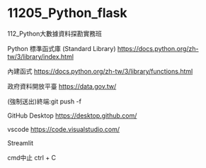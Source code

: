 # 11205_Python_flask
112_Python大數據資料探勘實務班

Python 標準函式庫 (Standard Library)
https://docs.python.org/zh-tw/3/library/index.html

內建函式
https://docs.python.org/zh-tw/3/library/functions.html

政府資料開放平臺
https://data.gov.tw/

(強制送出)終端:git push -f

GitHub Desktop
https://desktop.github.com/

vscode
https://code.visualstudio.com/

Streamlit 

cmd中止 ctrl + C

